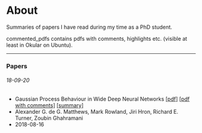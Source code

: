 # About

Summaries of papers I have read during my time as a PhD student.

commented_pdfs contains pdfs with comments, highlights etc. (visible at least in Okular on Ubuntu). 

****
### Papers

###### 18-09-20
- Gaussian Process Behaviour in Wide Deep Neural Networks [[pdf]](https://arxiv.org/abs/1804.11271) [[pdf with comments]](https://github.com/fregu856/papers/blob/master/commented_pdfs/commented_Gaussian%20Process%20Behaviour%20in%20Wide%20Deep%20Neural%20Networks.pdf) [[summary]](https://github.com/fregu856/papers/blob/master/summaries/Gaussian%20Process%20Behaviour%20in%20Wide%20Deep%20Neural%20Networks.md)
- Alexander G. de G. Matthews, Mark Rowland, Jiri Hron, Richard E. Turner, Zoubin Ghahramani
- 2018-08-16
